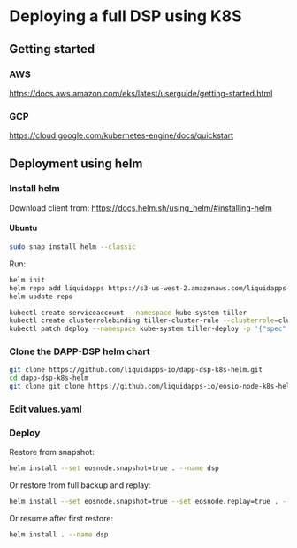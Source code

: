 # Deploying a full DSP using K8S

## Getting started
### AWS
https://docs.aws.amazon.com/eks/latest/userguide/getting-started.html

### GCP
https://cloud.google.com/kubernetes-engine/docs/quickstart

## Deployment using helm
### Install helm

Download client from: https://docs.helm.sh/using_helm/#installing-helm
#### Ubuntu
```bash
sudo snap install helm --classic
```

Run:
```bash
helm init
helm repo add liquidapps https://s3-us-west-2.amazonaws.com/liquidapps-helm-charts/
helm update repo

kubectl create serviceaccount --namespace kube-system tiller 
kubectl create clusterrolebinding tiller-cluster-rule --clusterrole=cluster-admin --serviceaccount=kube-system:tiller 
kubectl patch deploy --namespace kube-system tiller-deploy -p '{"spec":{"template":{"spec":{"serviceAccount":"tiller"}}}}'

```

### Clone the DAPP-DSP helm chart

```bash
git clone https://github.com/liquidapps-io/dapp-dsp-k8s-helm.git
cd dapp-dsp-k8s-helm
git clone git clone https://github.com/liquidapps-io/eosio-node-k8s-helm.git nodeos
```
### Edit values.yaml

### Deploy
Restore from snapshot:
```bash
helm install --set eosnode.snapshot=true . --name dsp
```
Or restore from full backup and replay:
```bash
helm install --set eosnode.snapshot=true --set eosnode.replay=true . --name dsp
```
Or resume after first restore:
```bash
helm install . --name dsp
```